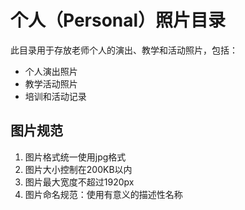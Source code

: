 # 个人（Personal）照片目录

此目录用于存放老师个人的演出、教学和活动照片，包括：
- 个人演出照片
- 教学活动照片
- 培训和活动记录

## 图片规范
1. 图片格式统一使用jpg格式
2. 图片大小控制在200KB以内
3. 图片最大宽度不超过1920px
4. 图片命名规范：使用有意义的描述性名称